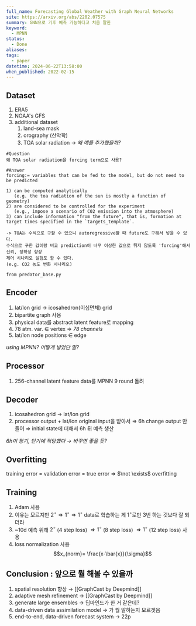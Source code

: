 ```yaml
---
full_name: Forecasting Global Weather with Graph Neural Networks
site: https://arxiv.org/abs/2202.07575
summary: GNN으로 기후 예측 가능하다고 처음 말한
keyword:
  - MPNN
status:
  - Done
aliases: 
tags:
  - paper
datetime: 2024-06-22T13:58:00
when_published: 2022-02-15
---
```

## **Dataset**
1) ERA5
2) NOAA's GFS
3) additional dataset
	1) land-sea mask
	2) orography (산악학)
	3) TOA solar radiation $\rightarrow$ *왜 얘를 추가했을까?*  
```ad-faq
#Question 
왜 TOA solar radiation을 forcing term으로 사용?

#Answer
forcing:= variables that can be fed to the model, but do not need to be predicted

1) can be computed analytically 
   (e.g. the toa radiation of the sun is mostly a function of geometry)
2) are considered to be controlled for the experiment 
   (e.g., impose a scenario of C02 emission into the atmosphere)
3) can include information "from the future", that is, formation at target times specified in the `targets_template`.

-> TOA는 수식으로 구할 수 있으니 autoregressive할 때 future도 구해서 넣을 수 있다.
수식으로 구한 값이랑 비교 prediction이 너무 이상한 값으로 튀지 않도록 'forcing'해서 신뢰, 정확성 향상
제어 시나리오 실험도 할 수 있다.
(e.g. CO2 농도 변화 시나리오)

from predator_base.py
```
	   
		
## **Encoder**
1) lat/lon grid $\rightarrow$ icosahedron(이십면체) grid
2) bipartite graph 사용
3) physical data를 abstract latent feature로 mapping
4) 78 atm. var. $\in$ vertex 
	$\Rightarrow$ *78 channels* 
5) lat/lon node positions $\in$ edge
	
*using MPNN? 어떻게 넣었단 말?*

## **Processor**
1) 256-channel latent feature data를 MPNN 9 round 돌려

## **Decoder**
1) icosahedron grid $\rightarrow$ lat/lon grid
2) processor output + lat/lon original input을 받아서
   $\Rightarrow$ 6h change output 만들어
   $\Rightarrow$ initial state에 더해서 6h 뒤 예측 생산

*6h이 장기, 단기에 적당했다 $\rightarrow$ 바꾸면 좋을 듯?*

## **Overfitting**
training error = validation error = true error
$\Rightarrow$ $\not \exists$ overfitting

## **Training**
1) Adam 사용
2) 이유는 모르지만 $2^\circ \Rightarrow 1^\circ \Rightarrow 1^\circ$ data로 학습하는 게 $1^\circ$로만 3번 하는 것보다 잘 되더라
3) ~10d 예측 위해 $2^\circ$ (4 step loss) $\Rightarrow 1^\circ$ (8 step loss) $\Rightarrow 1^\circ$ (12 step loss) 사용
4) loss normalization 사용 $$x_{norm}= \frac{x-\bar{x}}{\sigma}$$
## **Conclusion** : 앞으로 뭘 해볼 수 있을까
1) spatial resolution 향상 $\rightarrow$ [[GraphCast by Deepmind]]
2) adaptive mesh refinement  $\rightarrow$ [[GraphCast by Deepmind]]
3) generate large ensembles  $\rightarrow$ 딥마인드가 한 거 같은데?
4) data-driven data assimilation model $\rightarrow$ 가 뭘 말하는지 모르겟음
5) end-to-end, data-driven forecast system $\rightarrow$ 22p